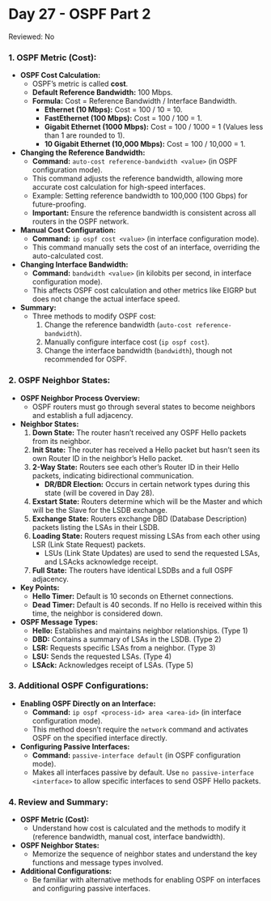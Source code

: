 # Day 27 - OSPF Part 2

Reviewed: No

### **1. OSPF Metric (Cost):**

- **OSPF Cost Calculation:**
    - OSPF’s metric is called **cost**.
    - **Default Reference Bandwidth:** 100 Mbps.
    - **Formula:** Cost = Reference Bandwidth / Interface Bandwidth.
        - **Ethernet (10 Mbps):** Cost = 100 / 10 = 10.
        - **FastEthernet (100 Mbps):** Cost = 100 / 100 = 1.
        - **Gigabit Ethernet (1000 Mbps):** Cost = 100 / 1000 = 1 (Values less than 1 are rounded to 1).
        - **10 Gigabit Ethernet (10,000 Mbps):** Cost = 100 / 10,000 = 1.
- **Changing the Reference Bandwidth:**
    - **Command:** `auto-cost reference-bandwidth <value>` (in OSPF configuration mode).
    - This command adjusts the reference bandwidth, allowing more accurate cost calculation for high-speed interfaces.
    - Example: Setting reference bandwidth to 100,000 (100 Gbps) for future-proofing.
    - **Important:** Ensure the reference bandwidth is consistent across all routers in the OSPF network.
- **Manual Cost Configuration:**
    - **Command:** `ip ospf cost <value>` (in interface configuration mode).
    - This command manually sets the cost of an interface, overriding the auto-calculated cost.
- **Changing Interface Bandwidth:**
    - **Command:** `bandwidth <value>` (in kilobits per second, in interface configuration mode).
    - This affects OSPF cost calculation and other metrics like EIGRP but does not change the actual interface speed.
- **Summary:**
    - Three methods to modify OSPF cost:
        1. Change the reference bandwidth (`auto-cost reference-bandwidth`).
        2. Manually configure interface cost (`ip ospf cost`).
        3. Change the interface bandwidth (`bandwidth`), though not recommended for OSPF.

### **2. OSPF Neighbor States:**

- **OSPF Neighbor Process Overview:**
    - OSPF routers must go through several states to become neighbors and establish a full adjacency.
- **Neighbor States:**
    1. **Down State:** The router hasn’t received any OSPF Hello packets from its neighbor.
    2. **Init State:** The router has received a Hello packet but hasn’t seen its own Router ID in the neighbor’s Hello packet.
    3. **2-Way State:** Routers see each other’s Router ID in their Hello packets, indicating bidirectional communication.
        - **DR/BDR Election:** Occurs in certain network types during this state (will be covered in Day 28).
    4. **Exstart State:** Routers determine which will be the Master and which will be the Slave for the LSDB exchange.
    5. **Exchange State:** Routers exchange DBD (Database Description) packets listing the LSAs in their LSDB.
    6. **Loading State:** Routers request missing LSAs from each other using LSR (Link State Request) packets.
        - LSUs (Link State Updates) are used to send the requested LSAs, and LSAcks acknowledge receipt.
    7. **Full State:** The routers have identical LSDBs and a full OSPF adjacency.
- **Key Points:**
    - **Hello Timer:** Default is 10 seconds on Ethernet connections.
    - **Dead Timer:** Default is 40 seconds. If no Hello is received within this time, the neighbor is considered down.
- **OSPF Message Types:**
    - **Hello:** Establishes and maintains neighbor relationships. (Type 1)
    - **DBD:** Contains a summary of LSAs in the LSDB. (Type 2)
    - **LSR:** Requests specific LSAs from a neighbor. (Type 3)
    - **LSU:** Sends the requested LSAs. (Type 4)
    - **LSAck:** Acknowledges receipt of LSAs. (Type 5)

### **3. Additional OSPF Configurations:**

- **Enabling OSPF Directly on an Interface:**
    - **Command:** `ip ospf <process-id> area <area-id>` (in interface configuration mode).
    - This method doesn’t require the `network` command and activates OSPF on the specified interface directly.
- **Configuring Passive Interfaces:**
    - **Command:** `passive-interface default` (in OSPF configuration mode).
    - Makes all interfaces passive by default. Use `no passive-interface <interface>` to allow specific interfaces to send OSPF Hello packets.

### **4. Review and Summary:**

- **OSPF Metric (Cost):**
    - Understand how cost is calculated and the methods to modify it (reference bandwidth, manual cost, interface bandwidth).
- **OSPF Neighbor States:**
    - Memorize the sequence of neighbor states and understand the key functions and message types involved.
- **Additional Configurations:**
    - Be familiar with alternative methods for enabling OSPF on interfaces and configuring passive interfaces.